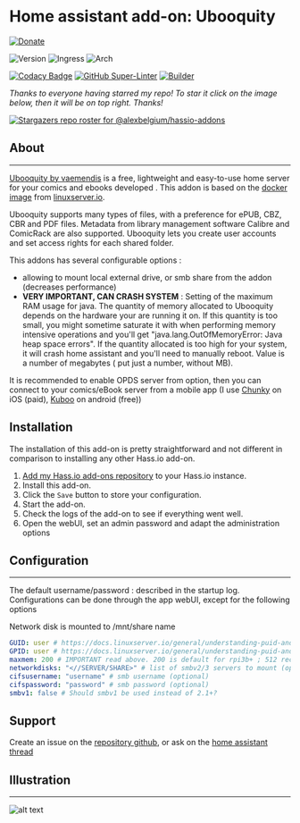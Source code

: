 # Home assistant add-on: Ubooquity

[![Donate][donation-badge]](https://www.buymeacoffee.com/alexbelgium)

![Version](https://img.shields.io/badge/dynamic/json?label=Version&query=%24.version&url=https%3A%2F%2Fraw.githubusercontent.com%2Falexbelgium%2Fhassio-addons%2Fmaster%2Fubooquity%2Fconfig.json)
![Ingress](https://img.shields.io/badge/dynamic/json?label=Ingress&query=%24.ingress&url=https%3A%2F%2Fraw.githubusercontent.com%2Falexbelgium%2Fhassio-addons%2Fmaster%2Fubooquity%2Fconfig.json)
![Arch](https://img.shields.io/badge/dynamic/json?color=success&label=Arch&query=%24.arch&url=https%3A%2F%2Fraw.githubusercontent.com%2Falexbelgium%2Fhassio-addons%2Fmaster%2Fubooquity%2Fconfig.json)

[![Codacy Badge](https://app.codacy.com/project/badge/Grade/9c6cf10bdbba45ecb202d7f579b5be0e)](https://www.codacy.com/gh/alexbelgium/hassio-addons/dashboard?utm_source=github.com&utm_medium=referral&utm_content=alexbelgium/hassio-addons&utm_campaign=Badge_Grade)
[![GitHub Super-Linter](https://github.com/alexbelgium/hassio-addons/workflows/Lint%20Code%20Base/badge.svg)](https://github.com/marketplace/actions/super-linter)
[![Builder](https://github.com/alexbelgium/hassio-addons/workflows/Builder/badge.svg)](https://github.com/alexbelgium/hassio-addons/actions/workflows/builder.yaml)

[donation-badge]: https://img.shields.io/badge/Buy%20me%20a%20coffee-%23d32f2f?logo=buy-me-a-coffee&style=flat&logoColor=white

_Thanks to everyone having starred my repo! To star it click on the image below, then it will be on top right. Thanks!_

[![Stargazers repo roster for @alexbelgium/hassio-addons](https://git-lister.onrender.com/api/stars/alexbelgium/hassio-addons?limit=30)](https://github.com/alexbelgium/hassio-addons/stargazers)

## About

---

[Ubooquity by vaemendis](https://vaemendis.net/ubooquity/) is a free, lightweight and easy-to-use home server for your comics and ebooks developed . This addon is based on the [docker image](https://github.com/linuxserver/docker-ubooquity) from [linuxserver.io](https://www.linuxserver.io/).

Ubooquity supports many types of files, with a preference for ePUB, CBZ, CBR and PDF files. Metadata from library management software Calibre and ComicRack are also supported. Ubooquity lets you create user accounts and set access rights for each shared folder.

This addons has several configurable options :

- allowing to mount local external drive, or smb share from the addon (decreases performance)
- **VERY IMPORTANT, CAN CRASH SYSTEM** : Setting of the maximum RAM usage for java. The quantity of memory allocated to Ubooquity depends on the hardware your are running it on. If this quantity is too small, you might sometime saturate it with when performing memory intensive operations and you'll get "java.lang.OutOfMemoryError: Java heap space errors". If the quantity allocated is too high for your system, it will crash home assistant and you'll need to manually reboot. Value is a number of megabytes ( put just a number, without MB).

It is recommended to enable OPDS server from option, then you can connect to your comics/eBook server from a mobile app (I use [Chunky](https://apps.apple.com/fr/app/chunky-comic-reader/id663567628) on iOS (paid), [Kuboo](https://play.google.com/store/apps/details?id=com.sethchhim.kuboo&hl=fr&gl=US) on android (free))

## Installation

The installation of this add-on is pretty straightforward and not different in
comparison to installing any other Hass.io add-on.

1. [Add my Hass.io add-ons repository][repository] to your Hass.io instance.
1. Install this add-on.
1. Click the `Save` button to store your configuration.
1. Start the add-on.
1. Check the logs of the add-on to see if everything went well.
1. Open the webUI, set an admin password and adapt the administration options

## Configuration

---

The default username/password : described in the startup log.
Configurations can be done through the app webUI, except for the following options

Network disk is mounted to /mnt/share name

```yaml
GUID: user # https://docs.linuxserver.io/general/understanding-puid-and-pgid
GPID: user # https://docs.linuxserver.io/general/understanding-puid-and-pgid
maxmem: 200 # IMPORTANT read above. 200 is default for rpi3b+ ; 512 recommended if more 2gb RAM.
networkdisks: "<//SERVER/SHARE>" # list of smbv2/3 servers to mount (optional)
cifsusername: "username" # smb username (optional)
cifspassword: "password" # smb password (optional)
smbv1: false # Should smbv1 be used instead of 2.1+?
```

## Support

Create an issue on the [repository github][repository], or ask on the [home assistant thread](https://community.home-assistant.io/t/home-assistant-addon-ubooquity/283811)

## Illustration

---

![alt text](https://vaemendis.net/ubooquity/data/images/screenshots/books_library.jpg)

[repository]: https://github.com/alexbelgium/hassio-addons
